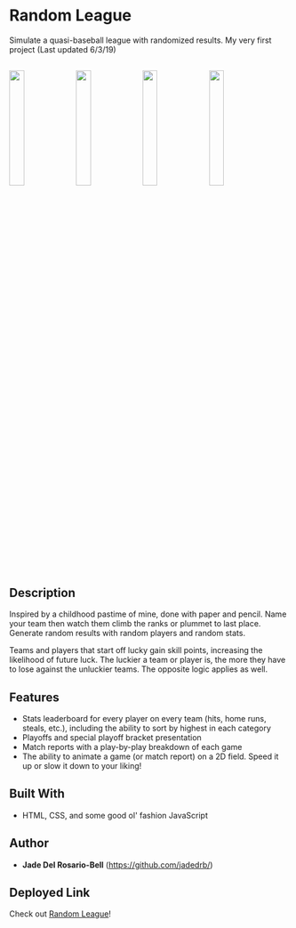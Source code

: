 # Random League
Simulate a quasi-baseball league with randomized results. My very first project (Last updated 6/3/19)

## 

<img src="https://user-images.githubusercontent.com/60476965/107173401-b4d78980-6995-11eb-8458-acfcd13a86bc.png" width="23%"></img> <img src="https://user-images.githubusercontent.com/60476965/107173403-b608b680-6995-11eb-8e40-504629a8d3ba.png" width="23%"></img> <img src="https://user-images.githubusercontent.com/60476965/107173399-b3a65c80-6995-11eb-9a1e-0e0fe7df8c13.png" width="23%"></img> <img src="https://user-images.githubusercontent.com/60476965/107173763-9920b300-6996-11eb-8f5e-680a58ee042f.png" width="23%"></img> 


## Description

Inspired by a childhood pastime of mine, done with paper and pencil. Name your team then watch them climb the ranks or plummet to last place. Generate random results with random players and random stats. 

Teams and players that start off lucky gain skill points, increasing the likelihood of future luck. The luckier a team or player is, the more they have to lose against the unluckier teams. The opposite logic applies as well. 

## Features

* Stats leaderboard for every player on every team (hits, home runs, steals, etc.), including the ability to sort by highest in each category
* Playoffs and special playoff bracket presentation
* Match reports with a play-by-play breakdown of each game 
* The ability to animate a game (or match report) on a 2D field. Speed it up or slow it down to your liking!

## Built With

* HTML, CSS, and some good ol' fashion JavaScript

## Author

* **Jade Del Rosario-Bell** (https://github.com/jadedrb/)


## Deployed Link 

Check out [Random League](https://jadedrb.github.io/random-league/)!




